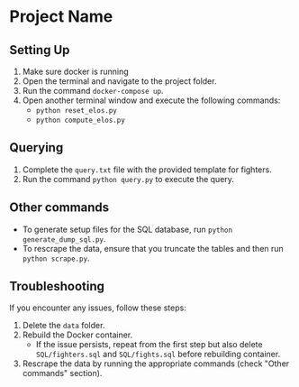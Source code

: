 # Project Name

## Setting Up

1. Make sure docker is running
2. Open the terminal and navigate to the project folder.
3. Run the command `docker-compose up`.
4. Open another terminal window and execute the following commands:
    - `python reset_elos.py`
    - `python compute_elos.py`

## Querying

1. Complete the `query.txt` file with the provided template for fighters.
2. Run the command `python query.py` to execute the query.

## Other commands

- To generate setup files for the SQL database, run `python generate_dump_sql.py`.
- To rescrape the data, ensure that you truncate the tables and then run `python scrape.py`.

## Troubleshooting

If you encounter any issues, follow these steps:

1. Delete the `data` folder.
2. Rebuild the Docker container.
   - If the issue persists, repeat from the first step but also delete `SQL/fighters.sql` and `SQL/fights.sql` before rebuilding container.
3. Rescrape the data by running the appropriate commands (check "Other commands" section).
